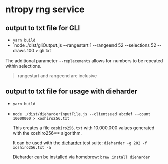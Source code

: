 # ntropy rng service

## output to txt file for GLI

- `yarn build`
- `node ./dist/gliOutput.js --rangestart 1 --rangeend 52 --selections 52 --draws 100 > gli.txt

The additional parameter `--replacements` allows for numbers to be repeated within selections.

> rangestart and rangeend are inclusive

## output to txt file for usage with dieharder

- `yarn build`
- `node ./dist/dieharderInputFile.js --clientseed abcdef --count 10000000 > xoshiro256.txt`

  This creates a file `xoshiro256.txt` with 10.000.000 values generated with the xoshiro256\*\* algorithm.

  It can be used with the [dieharder](https://webhome.phy.duke.edu/~rgb/General/dieharder.php) test suite: `dieharder -g 202 -f xoshiro256.txt -a`

  Dieharder can be installed via homebrew: `brew install dieharder`

